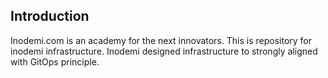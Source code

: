 ## Introduction
Inodemi.com is an academy for the next innovators.
This is repository for inodemi infrastructure. Inodemi designed infrastructure to strongly aligned with GitOps principle.